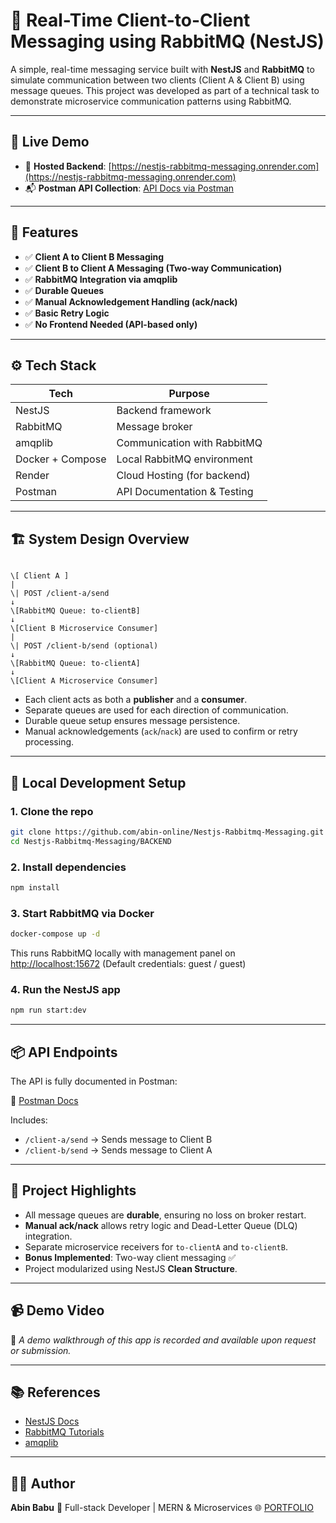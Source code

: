 # 📨 Real-Time Client-to-Client Messaging using RabbitMQ (NestJS)

A simple, real-time messaging service built with **NestJS** and **RabbitMQ** to simulate communication between two clients (Client A & Client B) using message queues. This project was developed as part of a technical task to demonstrate microservice communication patterns using RabbitMQ.

---

## 🚀 Live Demo

- 🔗 **Hosted Backend**: [https://nestjs-rabbitmq-messaging.onrender.com](https://nestjs-rabbitmq-messaging.onrender.com)
- 📬 **Postman API Collection**: [API Docs via Postman](https://documenter.getpostman.com/view/33673831/2sB2xFg83o)

---

## 🧠 Features

- ✅ **Client A to Client B Messaging**  
- ✅ **Client B to Client A Messaging (Two-way Communication)**  
- ✅ **RabbitMQ Integration via amqplib**  
- ✅ **Durable Queues**  
- ✅ **Manual Acknowledgement Handling (ack/nack)**  
- ✅ **Basic Retry Logic**  
- ✅ **No Frontend Needed (API-based only)**

---

## ⚙️ Tech Stack

| Tech              | Purpose                          |
|-------------------|----------------------------------|
| NestJS            | Backend framework                |
| RabbitMQ          | Message broker                   |
| amqplib           | Communication with RabbitMQ      |
| Docker + Compose  | Local RabbitMQ environment       |
| Render            | Cloud Hosting (for backend)      |
| Postman           | API Documentation & Testing      |

---

## 🏗️ System Design Overview

```

\[ Client A ]
|
\| POST /client-a/send
↓
\[RabbitMQ Queue: to-clientB]
↓
\[Client B Microservice Consumer]
|
\| POST /client-b/send (optional)
↓
\[RabbitMQ Queue: to-clientA]
↓
\[Client A Microservice Consumer]

````

- Each client acts as both a **publisher** and a **consumer**.
- Separate queues are used for each direction of communication.
- Durable queue setup ensures message persistence.
- Manual acknowledgements (`ack`/`nack`) are used to confirm or retry processing.

---

## 🐳 Local Development Setup

### 1. Clone the repo

```bash
git clone https://github.com/abin-online/Nestjs-Rabbitmq-Messaging.git
cd Nestjs-Rabbitmq-Messaging/BACKEND
````

### 2. Install dependencies

```bash
npm install
```

### 3. Start RabbitMQ via Docker

```bash
docker-compose up -d
```

This runs RabbitMQ locally with management panel on [http://localhost:15672](http://localhost:15672)
(Default credentials: guest / guest)

### 4. Run the NestJS app

```bash
npm run start:dev
```

---

## 📦 API Endpoints

The API is fully documented in Postman:

🔗 [Postman Docs](https://documenter.getpostman.com/view/33673831/2sB2xFg83o)

Includes:

* `/client-a/send` → Sends message to Client B
* `/client-b/send` → Sends message to Client A

---

## 📁 Project Highlights

* All message queues are **durable**, ensuring no loss on broker restart.
* **Manual ack/nack** allows retry logic and Dead-Letter Queue (DLQ) integration.
* Separate microservice receivers for `to-clientA` and `to-clientB`.
* **Bonus Implemented**: Two-way client messaging ✅
* Project modularized using NestJS **Clean Structure**.

---

## 📹 Demo Video

🎥 *A demo walkthrough of this app is recorded and available upon request or submission.*

---

## 📚 References

* [NestJS Docs](https://docs.nestjs.com/microservices/basics)
* [RabbitMQ Tutorials](https://www.rabbitmq.com/getstarted.html)
* [amqplib](https://www.npmjs.com/package/amqplib)

---

## 🧑‍💻 Author

**Abin Babu**
💼 Full-stack Developer | MERN & Microservices
🌐 [PORTFOLIO](https://abinbabu.vercel.app/)


```
